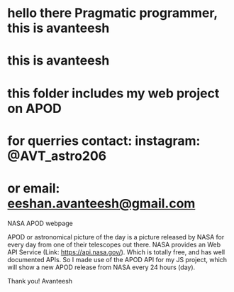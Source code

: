 # hello there Pragmatic programmer, this is avanteesh
# this is avanteesh
# this folder includes my web project on APOD 
# for querries contact: instagram: @AVT_astro206
# or email: eeshan.avanteesh@gmail.com




NASA APOD webpage

APOD or astronomical picture of the day is a picture released by NASA for every day from one of their telescopes out there. NASA 
provides an Web API Service (Link: https://api.nasa.gov/). Which is totally free, and has well documented APIs. So I made use of the APOD API for my JS project, which will show a new APOD release from NASA every 24 hours (day).


Thank you!
Avanteesh
